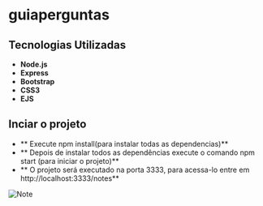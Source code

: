 # guiaperguntas


## Tecnologias Utilizadas

- **Node.js**
- **Express**
- **Bootstrap**
- **CSS3**
- **EJS**


## Inciar o projeto

- ** Execute npm install(para instalar todas as dependencias)**
- ** Depois de instalar todos as dependências execute o comando npm start (para iniciar o projeto)**
- ** O projeto será executado na porta 3333, para acessa-lo entre em http://localhost:3333/notes**


![Note](https://user-images.githubusercontent.com/50875594/84688586-f6528a80-af15-11ea-868e-a1b260a5280d.png)
